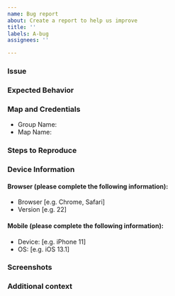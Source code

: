 ```yaml
---
name: Bug report
about: Create a report to help us improve
title: ''
labels: A-bug
assignees: ''

---
```


### Issue
<!--- Provide an overview of the issue -->
### Expected Behavior
<!-- A clear and concise description of what you expected to happen. -->

### Map and Credentials
<!-- Invite `arcgis-fieldmaps` user to a group containing maps/layers to reproduce -->
* Group Name:
* Map Name:

### Steps to Reproduce


### Device Information

#### Browser (please complete the following information):
 - Browser [e.g. Chrome, Safari]
 - Version [e.g. 22]

#### Mobile (please complete the following information):
 - Device: [e.g. iPhone 11]
 - OS: [e.g. iOS 13.1]

### Screenshots
<!---Attach crash log or screenshots to help explain your problem-->

### Additional context
<!--- Add any other context about the problem here --->
